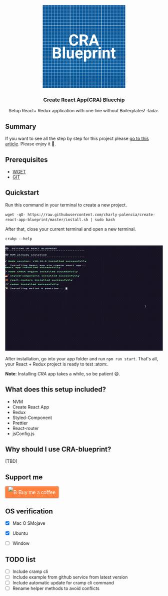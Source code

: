 <p align="center">
<img src="logo.png" alt="Logo">

  <h3 align="center">Create React App(CRA) Bluechip</h3>
  <p align="center">
    Setup React+ Redux application with one line without Boilerplates! :tada:.
  </p>
</p>

## Summary 

If you want to see all the step by step for this project please [go to this article](). Please enjoy it :book:.

## Prerequisites

- [WGET](https://www.gnu.org/software/wget/) 
- [GIT](https://git-scm.com/)

## Quickstart
Run this command in your terminal to create a new project.

```
wget -qO- https://raw.githubusercontent.com/charly-palencia/create-react-app-blueprint/master/install.sh | sudo bash
```

After that, close your current terminal and open a new terminal.

```
crabp --help
```

![](out.gif)

After installation, go into your app folder and run `npm run start`. That's all, your React + Redux project is ready to test :atom:.

**Note**: Installing *CRA* app takes a while, so be patient :smile:.

## What does this setup included?

- NVM
- Create React App
- Redux
- Styled-Component
- Prettier
- React-router
- jsConfig.js


## Why should I use CRA-blueprint?

[TBD]

## Support me
  <a class="bmc-button" target="_blank" href="https://www.buymeacoffee.com/uIcqUSB" style="line-height: 36px !important;height: 37px !important;text-decoration: none !important;display: inline-flex !important;color: #FFFFFF !important;background-color: #FF813F !important;border-radius: 3px !important;border: 1px solid transparent !important;padding: 0px 9px !important;font-size: 17px !important;letter-spacing: -0.08px !important;box-shadow: 0px 1px 2px rgba(190, 190, 190, 0.5) !important;-webkit-box-shadow: 0px 1px 2px 2px rgba(190, 190, 190, 0.5) !important;margin: 0 auto !important;font-family: 'Lato', sans-serif !important;-webkit-box-sizing: border-box !important;box-sizing: border-box !important;-o-transition: 0.3s all linear !important;-webkit-transition: 0.3s all linear !important;-moz-transition: 0.3s all linear !important;-ms-transition: 0.3s all linear !important;transition: 0.3s all linear !important;"><img src="https://www.buymeacoffee.com/assets/img/BMC-btn-logo.svg" alt="Buy me a coffee" style="width: 27px !important;margin-bottom: 1px !important;box-shadow: none !important;border: none !important;vertical-align: middle !important;"><span style="margin-left:5px">Buy me a coffee</span></a>


## OS verification
- [x] Mac O SMojave
- [x] Ubuntu
- [ ] Window 


## TODO list
- [ ] Include cramp cli
- [ ] Include example from github service from latest version
- [ ] Include automatic update for cramp cli command
- [ ] Rename helper methods to avoid conflicts 
